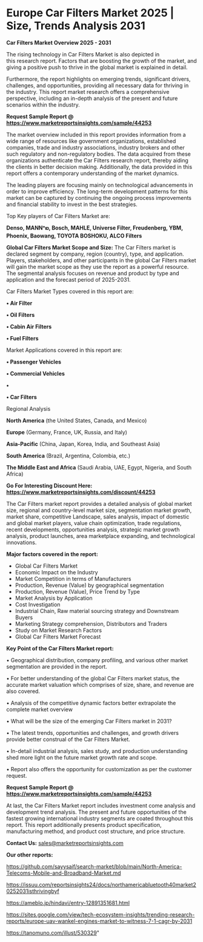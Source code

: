 # Europe Car Filters Market 2025 | Size, Trends Analysis 2031

<Strong> Car Filters Market Overview 2025 - 2031</strong>

The rising technology in Car Filters Market is also depicted in this research report. Factors that are boosting the growth of the market, and giving a positive push to thrive in the global market is explained in detail.

Furthermore, the report highlights on emerging trends, significant drivers, challenges, and opportunities, providing all necessary data for thriving in the industry. This report market research offers a comprehensive perspective, including an in-depth analysis of the present and future scenarios within the industry.

<strong>Request Sample Report @ <a href=https://www.marketreportsinsights.com/sample/44253>https://www.marketreportsinsights.com/sample/44253</a></strong>

The market overview included in this report provides information from a wide range of resources like government organizations, established companies, trade and industry associations, industry brokers and other such regulatory and non-regulatory bodies. The data acquired from these organizations authenticate the Car Filters research report, thereby aiding the clients in better decision making. Additionally, the data provided in this report offers a contemporary understanding of the market dynamics.

The leading players are focusing mainly on technological advancements in order to improve efficiency. The long-term development patterns for this market can be captured by continuing the ongoing process improvements and financial stability to invest in the best strategies.

Top Key players of Car Filters Market are:

<strong>Denso, MANNᵃఐ, Bosch, MAHLE, Universe Filter, Freudenberg, YBM, Phoenix, Baowang, TOYOTA BOSHOKU, ALCO Filters</strong>

<strong><b>Global Car Filters Market Scope and Size:</b></strong>
The Car Filters market is declared segment by company, region (country), type, and application. Players, stakeholders, and other participants in the global Car Filters market will gain the market scope as they use the report as a powerful resource. The segmental analysis focuses on revenue and product by type and application and the forecast period of 2025-2031.

Car Filters Market Types covered in this report are:

<strong>•  Air Filter

•  Oil Filters

•  Cabin Air Filters

•  Fuel Filters</strong>

Market Applications covered in this report are:

<strong>•  Passenger Vehicles

•  Commercial Vehicles

•  

•  Car Filters</strong> 

Regional Analysis

<strong>North America</strong> (the United States, Canada, and Mexico)

<strong>Europe</strong> (Germany, France, UK, Russia, and Italy)

<strong>Asia-Pacific</strong> (China, Japan, Korea, India, and Southeast Asia)

<strong>South America</strong> (Brazil, Argentina, Colombia, etc.)

<strong>The Middle East and Africa</strong> (Saudi Arabia, UAE, Egypt, Nigeria, and South Africa)

<strong>Go For Interesting Discount Here: <a href=https://www.marketreportsinsights.com/discount/44253>https://www.marketreportsinsights.com/discount/44253</a></strong>

The Car Filters market report provides a detailed analysis of global market size, regional and country-level market size, segmentation market growth, market share, competitive Landscape, sales analysis, impact of domestic and global market players, value chain optimization, trade regulations, recent developments, opportunities analysis, strategic market growth analysis, product launches, area marketplace expanding, and technological innovations.

<strong><b>Major factors covered in the report:</b></strong>
<ul>
  <li>Global Car Filters Market </li>
  <li>Economic Impact on the Industry</li>
  <li>Market Competition in terms of Manufacturers</li>
  <li>Production, Revenue (Value) by geographical segmentation</li>
  <li>Production, Revenue (Value), Price Trend by Type</li>
  <li>Market Analysis by Application</li>
  <li>Cost Investigation</li>
  <li>Industrial Chain, Raw material sourcing strategy and Downstream Buyers</li>
  <li>Marketing Strategy comprehension, Distributors and Traders</li>
  <li>Study on Market Research Factors</li>
  <li>Global Car Filters Market Forecast</li>
</ul>

<strong><b>Key Point of the Car Filters Market report:</b></strong>

• Geographical distribution, company profiling, and various other market segmentation are provided in the report.

• For better understanding of the global Car Filters market status, the accurate market valuation which comprises of size, share, and revenue are also covered.

• Analysis of the competitive dynamic factors better extrapolate the complete market overview

• What will be the size of the emerging Car Filters market in 2031?

• The latest trends, opportunities and challenges, and growth drivers provide better construal of the Car Filters Market.

• In-detail industrial analysis, sales study, and production understanding shed more light on the future market growth rate and scope.

• Report also offers the opportunity for customization as per the customer request.

<strong>Request Sample Report @ <a href=https://www.marketreportsinsights.com/sample/44253>https://www.marketreportsinsights.com/sample/44253</a></strong>

At last, the Car Filters Market report includes investment come analysis and development trend analysis. The present and future opportunities of the fastest growing international industry segments are coated throughout this report. This report additionally presents product specification, manufacturing method, and product cost structure, and price structure.

<strong>Contact Us:</strong>
sales@marketreportsinsights.com

<strong>Our other reports:</strong>

<a href=https://github.com/sayysaif/search-market/blob/main/North-America-Telecoms-Mobile-and-Broadband-Market.md>https://github.com/sayysaif/search-market/blob/main/North-America-Telecoms-Mobile-and-Broadband-Market.md</a>

<a href=https://issuu.com/reportsinsights24/docs/northamericabluetooth40market20252031isthrivingbyf>https://issuu.com/reportsinsights24/docs/northamericabluetooth40market20252031isthrivingbyf</a>

<a href=https://ameblo.jp/hindavi/entry-12891351681.html>https://ameblo.jp/hindavi/entry-12891351681.html</a>

<a href=https://sites.google.com/view/tech-ecosystem-insights/trending-research-reports/europe-uav-wankel-engines-market-to-witness-7-1-cagr-by-2031>https://sites.google.com/view/tech-ecosystem-insights/trending-research-reports/europe-uav-wankel-engines-market-to-witness-7-1-cagr-by-2031</a>

<a href=https://tanomuno.com/illust/530329>https://tanomuno.com/illust/530329</a>"
